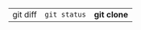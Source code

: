 |              |                    |                    |
| ------------ | ------------------ | ------------------ |
| git diff     | `git status`       | **git clone**      |
